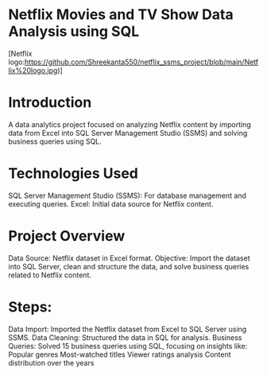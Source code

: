 # Netflix Movies and TV Show Data Analysis using SQL

[Netflix logo:https://github.com/Shreekanta550/netflix_ssms_project/blob/main/Netflix%20logo.jpg)]

# Introduction
A data analytics project focused on analyzing Netflix content by importing data from Excel into SQL Server Management Studio (SSMS) and solving business queries using SQL.

# Technologies Used
SQL Server Management Studio (SSMS): For database management and executing queries.
Excel: Initial data source for Netflix content.

# Project Overview
Data Source: Netflix dataset in Excel format.
Objective: Import the dataset into SQL Server, clean and structure the data, and solve business queries related to Netflix content.

# Steps:
Data Import: Imported the Netflix dataset from Excel to SQL Server using SSMS.
Data Cleaning: Structured the data in SQL for analysis.
Business Queries: Solved 15 business queries using SQL, focusing on insights like:
Popular genres
Most-watched titles
Viewer ratings analysis
Content distribution over the years

